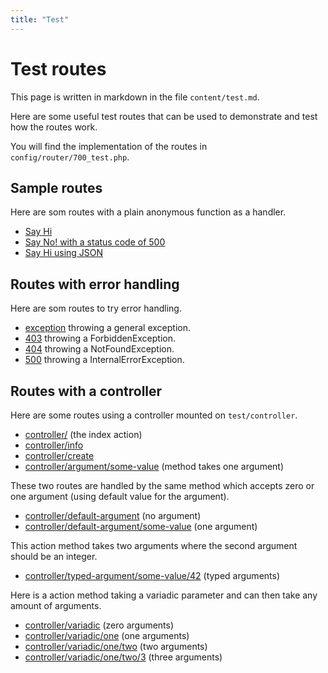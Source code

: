```yaml
---
title: "Test"
---
```

Test routes
==========================

This page is written in markdown in the file `content/test.md`.

Here are some useful test routes that can be used to demonstrate and test how the routes work.

You will find the implementation of the routes in `config/router/700_test.php`.


Sample routes
------------------------

Here are som routes with a plain anonymous function as a handler.

* [Say Hi](test/hi)
* [Say No! with a status code of 500](test/no)
* [Say Hi using JSON](test/json)



Routes with error handling
------------------------

Here are som routes to try error handling.

* [exception](test/exception) throwing a general exception.
* [403](test/403) throwing a ForbiddenException.
* [404](test/404) throwing a NotFoundException.
* [500](test/500) throwing a InternalErrorException.



Routes with a controller
------------------------

Here are some routes using a controller mounted on `test/controller`.

* [controller/](test/controller) (the index action)
* [controller/info](test/controller/info)
* [controller/create](test/controller/create)
* [controller/argument/some-value](test/controller/argument/some-value) (method takes one argument)

These two routes are handled by the same method which accepts zero or one argument (using default value for the argument).

* [controller/default-argument](test/controller/default-argument) (no argument)
* [controller/default-argument/some-value](test/controller/default-argument/some-value) (one argument)

This action method takes two arguments where the second argument should be an integer.

* [controller/typed-argument/some-value/42](test/controller/typed-argument/some-value/42) (typed arguments)

Here is a action method taking a variadic parameter and can then take any amount of arguments.

* [controller/variadic](test/controller/variadic) (zero arguments)
* [controller/variadic/one](test/controller/variadic/one) (one arguments)
* [controller/variadic/one/two](test/controller/variadic/one/two) (two arguments)
* [controller/variadic/one/two/3](test/controller/variadic/one/two/3) (three arguments)
